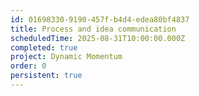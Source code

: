 ```yaml
---
id: 01698330-9190-457f-b4d4-edea80bf4837
title: Process and idea communication
scheduledTime: 2025-08-31T10:00:00.000Z
completed: true
project: Dynamic Momentum
order: 0
persistent: true
---
```


